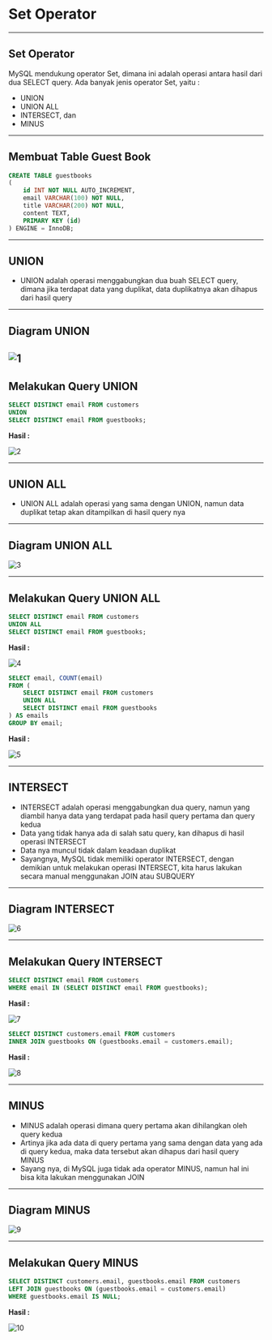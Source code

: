 # Set Operator

---

## Set Operator

MySQL mendukung operator Set, dimana ini adalah operasi antara hasil dari dua SELECT query. Ada banyak jenis operator Set, yaitu :
- UNION
- UNION ALL
- INTERSECT, dan
- MINUS

---

## Membuat Table Guest Book

```sql
CREATE TABLE guestbooks
(
    id INT NOT NULL AUTO_INCREMENT,
    email VARCHAR(100) NOT NULL,
    title VARCHAR(200) NOT NULL,
    content TEXT,
    PRIMARY KEY (id)
) ENGINE = InnoDB;
```

---

## UNION

- UNION adalah operasi menggabungkan dua buah SELECT query, dimana jika terdapat data yang duplikat, data duplikatnya akan dihapus dari hasil query

---

## Diagram UNION

![1](../assets/img/40/1.png)
---

## Melakukan Query UNION

```sql
SELECT DISTINCT email FROM customers
UNION
SELECT DISTINCT email FROM guestbooks;
```

**Hasil :**

![2](../assets/img/40/2.PNG)

---

## UNION ALL

- UNION ALL adalah operasi yang sama dengan UNION, namun data duplikat tetap akan ditampilkan di hasil query nya

---

## Diagram UNION ALL

![3](../assets/img/40/3.png)

---

## Melakukan Query UNION ALL

```sql
SELECT DISTINCT email FROM customers
UNION ALL
SELECT DISTINCT email FROM guestbooks;
```

**Hasil :**

![4](../assets/img/40/4.PNG)

```sql
SELECT email, COUNT(email)
FROM (
    SELECT DISTINCT email FROM customers
    UNION ALL
    SELECT DISTINCT email FROM guestbooks
) AS emails
GROUP BY email;
```

**Hasil :**

![5](../assets/img/40/5.PNG)

---

## INTERSECT

- INTERSECT adalah operasi menggabungkan dua query, namun yang diambil hanya data yang terdapat pada hasil query pertama dan query kedua
- Data yang tidak hanya ada di salah satu query, kan dihapus di hasil operasi INTERSECT
- Data nya muncul tidak dalam keadaan duplikat
- Sayangnya, MySQL tidak memiliki operator INTERSECT, dengan demikian untuk melakukan operasi INTERSECT, kita harus lakukan secara manual menggunakan JOIN atau SUBQUERY

---

## Diagram INTERSECT

![6](../assets/img/40/6.png)

---

## Melakukan Query INTERSECT

```sql
SELECT DISTINCT email FROM customers
WHERE email IN (SELECT DISTINCT email FROM guestbooks);
```

**Hasil :**

![7](../assets/img/40/7.PNG)

```sql
SELECT DISTINCT customers.email FROM customers
INNER JOIN guestbooks ON (guestbooks.email = customers.email);
```

**Hasil :**

![8](../assets/img/40/8.PNG)

---

## MINUS

- MINUS adalah operasi dimana query pertama akan dihilangkan oleh query kedua
- Artinya jika ada data di query pertama yang sama dengan data yang ada di query kedua, maka data tersebut akan dihapus dari hasil query MINUS
- Sayang nya, di MySQL juga tidak ada operator MINUS, namun hal ini bisa kita lakukan menggunakan JOIN

---

## Diagram MINUS

![9](../assets/img/40/9.png)

---

## Melakukan Query MINUS

```sql
SELECT DISTINCT customers.email, guestbooks.email FROM customers
LEFT JOIN guestbooks ON (guestbooks.email = customers.email)
WHERE guestbooks.email IS NULL;
```

**Hasil :**

![10](../assets/img/40/10.PNG)